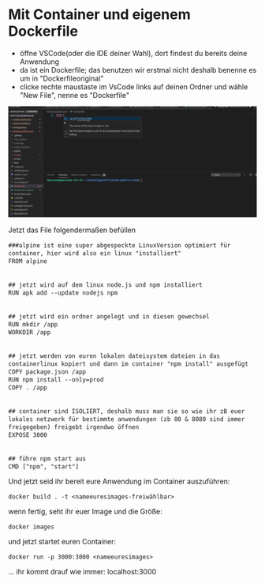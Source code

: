 # Mit Container und eigenem Dockerfile

* öffne VSCode\(oder die IDE deiner Wahl\), dort findest du bereits deine Anwendung
* da ist ein Dockerfile; das benutzen wir erstmal nicht deshalb benenne es um in "Dockerfileoriginal"
* clicke rechte maustaste im VsCode links auf deinen Ordner und wähle "New File", nenne es "Dockerfile"

![](../../../.gitbook/assets/image%20%2825%29.png)

Jetzt das File folgendermaßen befüllen

```text
###alpine ist eine super abgespeckte LinuxVersion optimiert für container, hier wird also ein linux "installiert"
FROM alpine 


## jetzt wird auf dem linux node.js und npm installiert
RUN apk add --update nodejs npm


## jetzt wird ein ordner angelegt und in diesen gewechsel
RUN mkdir /app
WORKDIR /app


## jetzt werden von euren lokalen dateisystem dateien in das containerlinux kopiert und dann im container "npm install" ausgefügt
COPY package.json /app
RUN npm install --only=prod
COPY . /app


## container sind ISOLIERT, deshalb muss man sie so wie ihr zB euer lokales netzwerk für bestimmte anwendungen (zb 80 & 8080 sind immer freigegeben) freigebt irgendwo öffnen
EXPOSE 3000


## führe npm start aus
CMD ["npm", "start"]
```

Und jetzt seid ihr bereit eure Anwendung im Container auszuführen:

```text
docker build . -t <nameeuresimages-freiwählbar>
```

wenn fertig, seht ihr euer Image und die Größe:

```text
docker images
```

und jetzt startet euren Container:

```text
docker run -p 3000:3000 <nameeuresimages>
```

... ihr kommt drauf wie immer: localhost:3000

